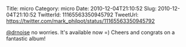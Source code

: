 Title: micro
Category: micro
Date: 2010-12-04T21:10:52
Slug: 2010-12-04T21:10:52
TwitterId: 11165563350945792
TweetUrl: https://twitter.com/mark_philpot/status/11165563350945792

[@drnoise](https://twitter.com/drnoise) no worries. It's available now =)  Cheers and congrats on a fantastic album!